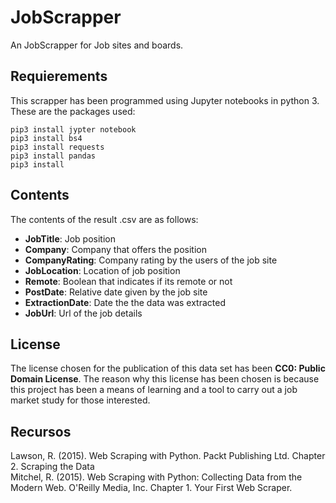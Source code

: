 # JobScrapper
An JobScrapper for Job sites and boards.

## Requierements
This scrapper has been programmed using Jupyter notebooks in python 3. These are the packages used:  
```
pip3 install jypter notebook
pip3 install bs4
pip3 install requests
pip3 install pandas
pip3 install 
```

## Contents 

The contents of the result .csv are as follows:
* **JobTitle**: Job position
* **Company**: Company that offers the position
* **CompanyRating**: Company rating by the users of the job site
* **JobLocation**: Location of job position
* **Remote**: Boolean that indicates if its remote or not
* **PostDate**: Relative date given by the job site
* **ExtractionDate**: Date the the data was extracted
* **JobUrl**: Url of the job details

## License
The license chosen for the publication of this data set has been **CC0: Public Domain License**. The reason why this license has been chosen is because this project has been a means of learning and a tool to carry out a job market study for those interested.

## Recursos
Lawson, R. (2015). Web Scraping with Python. Packt Publishing Ltd. Chapter 2. Scraping the Data  
Mitchel, R. (2015). Web Scraping with Python: Collecting Data from the Modern Web. O'Reilly Media, Inc. Chapter 1. Your First Web Scraper.
